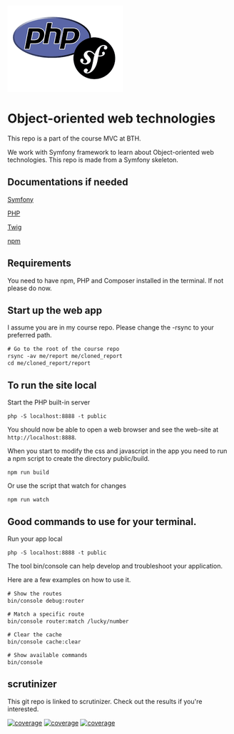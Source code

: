 <!--
---
author: krbe23
revision:
    "2023-03-29": "(A, krbe23) First release" (alot copied from mos readme.md in this course...)
---
-->

![Symfony image](./public/img/php_symfony.png)


Object-oriented web technologies
=========================================

This repo is a part of the course MVC at BTH. 

We work with Symfony framework to learn about Object-oriented web technologies. This repo is made from a Symfony skeleton.

Documentations if needed
----------------------------
[Symfony](https://symfony.com/doc/current/index.html)

[PHP](https://www.php.net/manual/en/)

[Twig](https://twig.symfony.com/doc/)

[npm](https://docs.npmjs.com/)

Requirements
------------------------------
You need to have npm, PHP and Composer installed in the terminal. If not please do now.

Start up the web app
------------------

I assume you are in my course repo. Please change the -rsync to your preferred path.

```
# Go to the root of the course repo
rsync -av me/report me/cloned_report
cd me/cloned_report/report
```

To run the site local
----------------------

Start the PHP built-in server
```
php -S localhost:8888 -t public
```

You should now be able to open a web browser and see the web-site at `http://localhost:8888`.

When you start to modify the css and javascript in the app you need to run a npm script to create the directory public/build. 
```
npm run build
```
Or use the script that watch for changes
```
npm run watch
```


Good commands to use for your terminal.
-----------------------------

Run your app local

```
php -S localhost:8888 -t public
```

The tool bin/console can help develop and troubleshoot your application.

Here are a few examples on how to use it.

```
# Show the routes
bin/console debug:router
```
```
# Match a specific route
bin/console router:match /lucky/number
```
```
# Clear the cache
bin/console cache:clear
```
```
# Show available commands
bin/console
```

 scrutinizer
 ---------------

 This git repo is linked to scrutinizer. Check out the results if you're interested.
 
<div class="flex-container">
    <a href="https://scrutinizer-ci.com/g/Kof666/MVC/?branch=main" target="_blank"><img src="https://scrutinizer-ci.com/g/Kof666/MVC/badges/quality-score.png?b=main" alt="coverage"></a>
    <a href="https://scrutinizer-ci.com/g/Kof666/MVC/code-structure/main/code-coverage/src/" target="_blank"><img src="https://scrutinizer-ci.com/g/Kof666/MVC/badges/coverage.png?b=main" alt="coverage"></a>
    <a href="https://scrutinizer-ci.com/g/Kof666/MVC/inspections/58b84745-c2c7-4664-a6af-99b7fcf5d078/log" target="_blank"><img src="https://scrutinizer-ci.com/g/Kof666/MVC/badges/build.png?b=main" alt="coverage"></a>
</div>